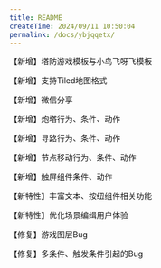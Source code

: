 ```yaml
---
title: README
createTime: 2024/09/11 10:50:04
permalink: /docs/ybjqqetx/
---
```

【新增】塔防游戏模板与小鸟飞呀飞模板

【新增】支持Tiled地图格式

【新增】微信分享

【新增】炮塔行为、条件、动作

【新增】寻路行为、条件、动作

【新增】节点移动行为、条件、动作

【新增】触屏组件条件、动作

【新特性】丰富文本、按纽组件相关功能

【新特性】优化场景编缉用户体验

【修复】游戏图层Bug

【修复】多条件、触发条件引起的Bug
